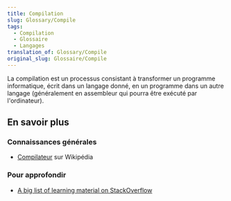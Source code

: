 ```yaml
---
title: Compilation
slug: Glossary/Compile
tags:
  - Compilation
  - Glossaire
  - Langages
translation_of: Glossary/Compile
original_slug: Glossaire/Compile
---
```

La compilation est un processus consistant à transformer un programme informatique, écrit dans un langage donné, en un programme dans un autre langage (généralement en assembleur qui pourra être exécuté par l'ordinateur).

## En savoir plus

### Connaissances générales

- [Compilateur](https://fr.wikipedia.org/wiki/Compilateur) sur Wikipédia

### **Pour approfondir**

- [A big list of learning material on StackOverflow](http://stackoverflow.com/a/1672/133203)
